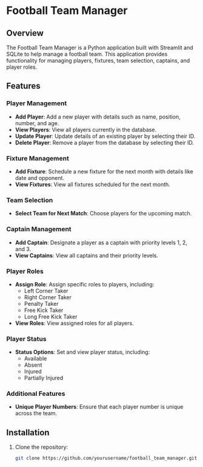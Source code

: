 # Football Team Manager

## Overview

The Football Team Manager is a Python application built with Streamlit and SQLite to help manage a football team. This application provides functionality for managing players, fixtures, team selection, captains, and player roles.

## Features

### Player Management
- **Add Player**: Add a new player with details such as name, position, number, and age.
- **View Players**: View all players currently in the database.
- **Update Player**: Update details of an existing player by selecting their ID.
- **Delete Player**: Remove a player from the database by selecting their ID.

### Fixture Management
- **Add Fixture**: Schedule a new fixture for the next month with details like date and opponent.
- **View Fixtures**: View all fixtures scheduled for the next month.

### Team Selection
- **Select Team for Next Match**: Choose players for the upcoming match.

### Captain Management
- **Add Captain**: Designate a player as a captain with priority levels 1, 2, and 3.
- **View Captains**: View all captains and their priority levels.

### Player Roles
- **Assign Role**: Assign specific roles to players, including:
  - Left Corner Taker
  - Right Corner Taker
  - Penalty Taker
  - Free Kick Taker
  - Long Free Kick Taker
- **View Roles**: View assigned roles for all players.

### Player Status
- **Status Options**: Set and view player status, including:
  - Available
  - Absent
  - Injured
  - Partially Injured

### Additional Features
- **Unique Player Numbers**: Ensure that each player number is unique across the team.

## Installation

1. Clone the repository:

   ```bash
   git clone https://github.com/yourusername/football_team_manager.git
